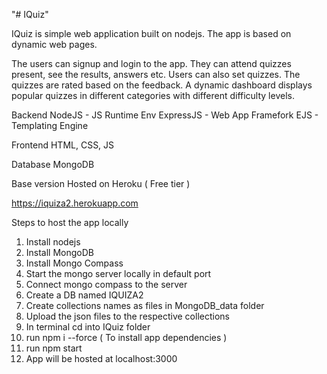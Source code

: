 "# IQuiz" 

IQuiz is simple web application built on nodejs. The app is based on dynamic web pages. 

The users can signup and login to the app. They can attend quizzes present, see the results, answers etc. Users can also set quizzes. The quizzes are rated based on the feedback. A dynamic dashboard displays popular quizzes in different categories with different difficulty levels.

Backend 
    NodeJS - JS Runtime Env
    ExpressJS - Web App Framefork
    EJS - Templating Engine

Frontend
    HTML, CSS, JS

Database
    MongoDB

Base version Hosted on Heroku ( Free tier )

https://iquiza2.herokuapp.com

Steps to host the app locally 

1)   Install nodejs
2)   Install MongoDB
3)   Install Mongo Compass
5)   Start the mongo server locally in default port
6)   Connect mongo compass to the server
7)   Create a DB named IQUIZA2
8)   Create collections names as files in MongoDB_data folder
9)   Upload the json files to the respective collections
10)  In terminal cd into IQuiz folder
11)  run npm i --force ( To install app dependencies )
12)  run npm start
13)  App will be hosted at localhost:3000




